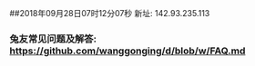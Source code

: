 ##2018年09月28日07时12分07秒 新址: 142.93.235.113
### 兔友常见问题及解答: https://github.com/wanggonging/d/blob/w/FAQ.md
